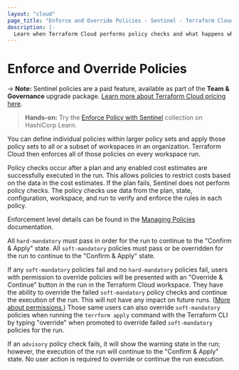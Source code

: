 ```yaml
---
layout: "cloud"
page_title: "Enforce and Override Policies - Sentinel - Terraform Cloud and Terraform Enterprise"
description: |-
  Learn when Terraform Cloud performs policy checks and what happens when different types of policy checks fail.
---
```


# Enforce and Override Policies

-> **Note:** Sentinel policies are a paid feature, available as part of the **Team & Governance** upgrade package. [Learn more about Terraform Cloud pricing here](https://www.hashicorp.com/products/terraform/pricing).

> **Hands-on:** Try the [Enforce Policy with Sentinel](https://learn.hashicorp.com/collections/terraform/policy?utm_source=WEBSITE&utm_medium=WEB_IO&utm_offer=ARTICLE_PAGE&utm_content=DOCS) collection on HashiCorp Learn.

You can define individual policies within larger policy sets and apply those policy sets to all or a subset of workspaces in an organization. Terraform Cloud then enforces all of those policies on every workspace run.  

Policy checks occur after a plan and any enabled cost estimates are successfully executed in the run. This allows policies to restrict costs based on the data in the cost estimates. If the plan fails, Sentinel does not perform policy checks. The policy checks use data from the plan, state, configuration, workspace, and run to verify and enforce the rules in each policy.

Enforcement level details can be found in the [Managing Policies](./manage-policies.html) documentation.

All `hard-mandatory` must pass in order for the run to continue to the "Confirm & Apply" state. All `soft-mandatory` policies must pass or be overridden for the run to continue to the "Confirm & Apply" state.

If any `soft-mandatory` policies fail and no `hard-mandatory` policies fail, users with permission to override policies will be presented with an "Override & Continue" button in the run in the Terraform Cloud workspace. They have the ability to override the failed `soft-mandatory` policy checks and continue the execution of the run. This will not have any impact on future runs. ([More about permissions.](/docs/cloud/users-teams-organizations/permissions.html)) Those same users can also override `soft-mandatory` policies when running the `terrform apply` command with the Terraform CLI by typing "override" when promoted to override failed `soft-mandatory` policies for the run.

[permissions-citation]: #intentionally-unused---keep-for-maintainers

If an `advisory` policy check fails, it will show the warning state in the run; however, the execution of the run will continue to the "Confirm & Apply" state. No user action is required to override or continue the run execution.
